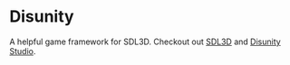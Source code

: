 # Disunity
A helpful game framework for SDL3D. Checkout out [SDL3D](https://github.com/fordcars/SDL3D) and [Disunity Studio](https://github.com/fordcars/DisunityStudio). 
